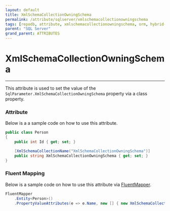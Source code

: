 ```yaml
---
layout: default
title: XmlSchemaCollectionOwningSchema
permalink: /attribute/sqlserver/xmlschemacollectionowningschema
tags: [repodb, attribute, xmlschemacollectionowningschema, orm, hybrid-orm, sqlserver, sqlite, mysql, postgresql]
parent: "SQL Server"
grand_parent: ATTRIBUTES
---
```


# XmlSchemaCollectionOwningSchema

---

This attribute is used to set the value of the `SqlParameter.XmlSchemaCollectionOwningSchema` property via a class property.

### Attribute

Below is a a sample code on how to use this attribute.

```csharp
public class Person
{
    public int Id { get; set; }

    [XmlSchemaCollectionName("XmlSchemaCollectionOwningSchema")]
    public string XmlSchemaCollectionOwningSchema { get; set; }
}
```

### Fluent Mapping

Below is a sample code on how to use this attribute via [FluentMapper](/mapper/fluentmapper).

```csharp
FluentMapper
    .Entity<Person>()
    .PropertyValueAttributes(e => e.Name, new [] { new XmlSchemaCollectionOwningSchema("XmlSchemaCollectionOwningSchema") })
```